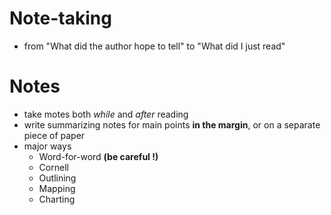 # Note-taking

+ from "What did the author hope to tell" to "What did I just read"

# Notes

+ take motes both *while* and *after* reading
+ write summarizing notes for main points **in the margin**, or on a separate piece of paper
+ major ways
  + Word-for-word **(be careful !)**
  + Cornell
  + Outlining
  + Mapping
  + Charting